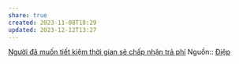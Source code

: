 ```yaml
---
share: true
created: 2023-11-08T18:29
updated: 2023-12-12T13:27
---
```


[Người đã muốn tiết kiệm thời gian sẽ chấp nhận trả phí](../../Qu%E1%BB%B9,%20g%E1%BB%8Di%20v%E1%BB%91n/B%C3%A1n%20cho%20kh%C3%A1ch%20h%C3%A0ng/Ng%C6%B0%E1%BB%9Di%20%C4%91%C3%A3%20mu%E1%BB%91n%20ti%E1%BA%BFt%20ki%E1%BB%87m%20th%E1%BB%9Di%20gian%20s%E1%BA%BD%20ch%E1%BA%A5p%20nh%E1%BA%ADn%20tr%E1%BA%A3%20ph%C3%AD.md)
Nguồn:: [Điệp](../../../%CE%9E%20Ngu%E1%BB%93n/%C4%90i%E1%BB%87p.md)